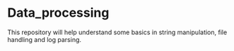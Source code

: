# Data_processing
This repository will help understand some basics in string manipulation, file handling and log parsing.
